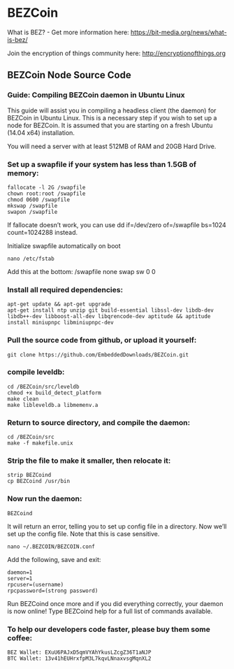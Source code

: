 # BEZCoin
What is BEZ? - Get more information here: 
https://bit-media.org/news/what-is-bez/

Join the encryption of things community here:
http://encryptionofthings.org

## BEZCoin Node Source Code

### Guide: Compiling BEZCoin daemon in Ubuntu Linux

This guide will assist you in compiling a headless client (the daemon) for BEZCoin in Ubuntu Linux. This is a necessary step if you wish to set up a node for BEZCoin. It is assumed that you are starting on a fresh Ubuntu (14.04 x64) installation.

You will need a server with at least 512MB of RAM and 20GB Hard Drive. 

### Set up a swapfile if your system has less than 1.5GB of memory:

    fallocate -l 2G /swapfile
    chown root:root /swapfile
    chmod 0600 /swapfile
    mkswap /swapfile
    swapon /swapfile

If fallocate doesn’t work, you can use
     dd if=/dev/zero of=/swapfile bs=1024 count=1024288
instead.

Initialize swapfile automatically on boot

    nano /etc/fstab
Add this at the bottom: /swapfile none swap sw 0 0

### Install all required dependencies:

    apt-get update && apt-get upgrade
    apt-get install ntp unzip git build-essential libssl-dev libdb-dev libdb++-dev libboost-all-dev libqrencode-dev aptitude && aptitude install miniupnpc libminiupnpc-dev

### Pull the source code from github, or upload it yourself:
    git clone https://github.com/EmbeddedDownloads/BEZCoin.git

### compile leveldb:
    cd /BEZCoin/src/leveldb
    chmod +x build_detect_platform
    make clean
    make libleveldb.a libmemenv.a

### Return to source directory, and compile the daemon:

    cd /BEZCoin/src
    make -f makefile.unix

### Strip the file to make it smaller, then relocate it:

    strip BEZCoind
    cp BEZCoind /usr/bin

### Now run the daemon:

    BEZCoind

It will return an error, telling you to set up config file in a directory. Now we’ll set up the config file. Note that this is case sensitive.

    nano ~/.BEZCOIN/BEZCOIN.conf

Add the following, save and exit:

    daemon=1
    server=1
    rpcuser=(username)
    rpcpassword=(strong password)

Run BEZCoind once more and if you did everything correctly, your daemon is now online! Type BEZCoind help for a full list of commands available. 

### To help our developers code faster, please buy them some coffee:
    BEZ Wallet: EXuU6PAJxD5qmVYAhYkusLZcgZ36T1aNJP
    BTC Wallet: 13v41hEUHrxfpM3L7kqvLNnaxvsgMqnXL2
